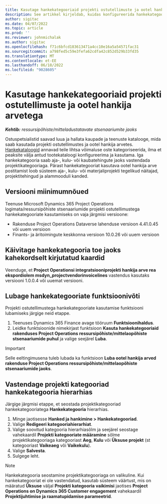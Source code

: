 ```yaml
---
title: Kasutage hankekategooriaid projekti ostutellimuste ja ootel hankija arvetega
description: See artikkel kirjeldab, kuidas konfigureerida hankekategooriaid, mida saab kasutada projekti ostutellimuste ja ootel hankija arvetega.
author: sigitac
ms.date: 04/07/2022
ms.topic: article
ms.prod: ''
ms.reviewer: johnmichalak
ms.author: sigitac
ms.openlocfilehash: f71c6bfcd183613471a4cc10e16a5a54571fac31
ms.sourcegitcommit: a798fed5c59e3fefa62cdfa42c852d529b33fd35
ms.translationtype: MT
ms.contentlocale: et-EE
ms.lasthandoff: 06/18/2022
ms.locfileid: "9028605"
---
```

# <a name="use-procurement-categories-with-project-purchase-orders-and-pending-vendor-invoices"></a>Kasutage hankekategooriaid projekti ostutellimuste ja ootel hankija arvetega

_**Kehtib:** ressursipõhiste/mitteladustatavate stsenaariumite jaoks_

Ostuspetsialistid saavad luua ja hallata kaupade ja teenuste katalooge, mida saab kasutada projekti ostutellimustes ja ootel hankija arvetes. [Hankekataloogid](/dynamics365/supply-chain/procurement/procurement-catalogs) annavad teile lihtsa võimaluse oste kategoriseerida, ilma et peaksite välja antud tootekataloogi konfigureerima ja kasutama. Iga hankekategooria saab aja-, kulu- või kaubatehingute jaoks vastendada projektikategooriaga. Pärast hankekategooriat kasutava ootel hankija arve postitamist loob süsteem aja-, kulu- või materjaliprojekti tegelikud näitajad, projektitehingud ja alammooduli kanded.

## <a name="minimum-version-requirements"></a>Versiooni miinimumnõued

Teenuse Microsoft Dynamics 365 Project Operations logimata/ressursipõhiste stsenaariumide projekti ostutellimustega hankekategooriate kasutamiseks on vaja järgmisi versioone:

- Rakenduse Project Operations Dataverse lahenduse versioon 4.41.0.45 või uuem versioon
- Finants- ja äritoimingute keskkonna versioon 10.0.26 või uuem versioon

## <a name="run-dual-write-maps-for-procurement-category-support"></a>Käivitage hankekategooria toe jaoks kahekordselt kirjutatud kaardid

Veenduge, et **Project Operationsi integratsiooniprojekti hankija arve rea ekspordiolem msdyn\_projectvendorinvoicelines** vastendus kasutaks versiooni 1.0.0.4 või uuemat versiooni.

## <a name="enable-the-feature-key-for-procurement-categories"></a>Lubage hankekategooriate funktsioonivõti

Projekti ostutellimustega hankekategooriate kasutamise funktsiooni lubamiseks järgige neid etappe.

1. Teenuses Dynamics 365 Finance avage tööruum **Funktsioonihaldus**.
1. Leidke funktsioonide nimekirjast funktsioon **Kasuta hankekategooriaid rakenduses Project Operations ressursipõhiste/mittelaopõhiste stsenaariumide puhul** ja valige seejärel **Luba**.

> [!IMPORTANT]
> Selle eeltingimusena tuleb lubada ka funktsioon **Luba ootel hankija arved rakenduse Project Operations ressursipõhiste/mittelaopõhiste stsenaariumide jaoks**.

## <a name="map-project-categories-in-the-procurement-category-hierarchy"></a>Vastendage projekti kategooriad hankekategooria hierarhias

Järgige järgmisi etappe, et seostada projektikategooriad hankekategooriatega **Hankekategooria** hierarhias.

1. Minge jaotisesse **Hanked ja hankimine \> Hankekategooriad**.
1. Valige **Redigeeri kategooriahierarhiat**.
1. Valige soovitud kategooria hierarhiasõlm ja seejärel seostage vahekaardil **Projekti kategooriate määramine** sõlme projektikategooriaga kategooriast **Aeg**, **Kulu** või **Üksuse projekt** (st kategooriast **Vaikeaeg** või **Vaikekulu**).
1. Valige **Salvesta**.
1. Sulgege leht.

> [!NOTE]
> Hankekategooria seostamine projektikategooriaga on valikuline. Kui hankekategooriat ei ole vastendatud, kasutab süsteem väärtust, mis on määratud **Üksuse** väljal **Projekti kategooria vaikimisi** jaotises **Project Operations on Dynamics 365 Customer engagement** vahekaardil **Projektijuhtimise ja raamatupidamise parameetrid**.
